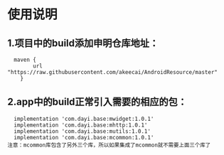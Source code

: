 # 使用说明
## 1.项目中的build添加申明仓库地址：
      maven {
            url "https://raw.githubusercontent.com/akeecai/AndroidResource/master"
        }
## 2.app中的build正常引入需要的相应的包：
      implementation 'com.dayi.base:mwidget:1.0.1'
      implementation 'com.dayi.base:mhttp:1.0.1'
      implementation 'com.dayi.base:mutils:1.0.1'
      implementation 'com.dayi.base:mcommon:1.0.1'
    注意：mcommon库包含了另外三个库，所以如果集成了mcommon就不需要上面三个库了
